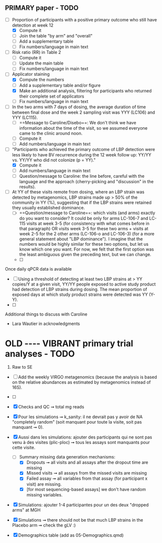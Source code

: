 ## PRIMARY paper - TODO

-   [ ] Proportion of participants with a positive primary outcome who still have detection at week 12
    -   [x] Compute it
    -   [ ] Join the table "by arm" and "overall"
    -   [ ] Add a supplementary table
    -   [ ] Fix numbers/language in main text
-   [ ] Risk ratio (RR) in Table 2
    -   [ ] Compute it
    -   [ ] Update the main table
    -   [ ] Fix numbers/language in main text
-   [ ] Applicator staining
    -   [x] Compute the numbers
    -   [ ] Add a supplementary table and/or figure
    -   [x] Make an additional analysis, filtering for participants who returned their complete set of applicators
    -   [ ] Fix numbers/language in main text
-   [ ] In the two arms with 7 days of dosing, the average duration of time between final dose and the week 2 sampling visit was YYY (LC106) and YYY (LC115).
    -   [ ] ==Message to Caroline/Disebo==: We don't think we have information about the time of the visit, so we assumed everyone came to the clinic around noon.
    -   [ ] Compute it
    -   [ ] Add numbers/language in main text
-   [ ] "Participants who achieved the primary outcome of LBP detection were less likely to have BV recurrence during the 12 week follow up: YY/YY vs. YY/YY who did not colonize (p = YY)."
    -   [x] Compute it
    -   [ ] Add numbers/language in main text
    -   [ ] Question/message to Caroline: the line before, careful with the language and the approach (cherry-picking and "discussion" in the results).
-   [ ] At YY of these visits remote from dosing, where an LBP strain was detected by metagenomics, LBP strains made up \> 50% of the community in YY (%), suggesting that if the LBP strains were retained they usually established dominance.
    -   [ ] ==Question/message to Caroline==: which visits (and arms) exactly do you want to consider? It could be only for arms LC-106-7 and LC-115 visits at week 3-5 (for consistency with what comes before in that paragraph) OR visits week 3-5 for these two arms + visits at week 2-5 for the 2 other arms (LC-106-o and LC-106-3) (for a more general statement about "LBP dominance"). I imagine that the numbers would be highly similar for these two options, but let us know which one you want. For now, we felt that the first option was the least ambiguous given the preceding text, but we can change.
    -   [ ]

Once daily qPCR data is available

-   [ ] Using a threshold of detecting at least two LBP strains at \> YY copies/Y at a given visit, YY/YY people exposed to active study product had detection of LBP strains during dosing. The mean proportion of exposed days at which study product strains were detected was YY (Y-Y).
-   [ ] 



Additional things to discuss with Caroline

- Lara Wautier in acknowledgments



# OLD ---- VIBRANT primary trial analyses - TODO

1.  Raw to SE

-   [ ] Add the weekly VIRGO metagenomics (because the analysis is based on the relative abundances as estimated by metagenomics instead of 16S).

-   [ ]

-   [x] Checks and QC ➞ total mg reads

-   [x] Pour les simulations ➞ k_sanity: il ne devrait pas y avoir de NA "completely random" (soit manquant pour toute la visite, soit pas manquant ➞ 0).

-   [x] Aussi dans les simulations: ajouter des participants qui ne sont pas venu à des visites (plic-ploc) ➞ tous les assays sont manquants pour cette visite.

    -   [ ] Summary missing data generation mechanisms:
        -   [x] Dropouts ➞ all visits and all assays after the dropout time are missing
        -   [x] Missed visits ➞ all assays from the missed visits are missing
        -   [x] Failed assay ➞ all variables from that assay (for participant x visit) are missing.
        -   [x] [for most sequencing-based assays] we don't have random missing variables.

-   [x] Simulations: ajouter 1-4 participantes pour un des deux "dropped arms" at MGH

-   [x] Simulations ➞ there should not be that much LBP strains in the Placebo arm ➞ check the gLV :)

-   [x] Demographics table (add as 05-Demographics.qmd)
